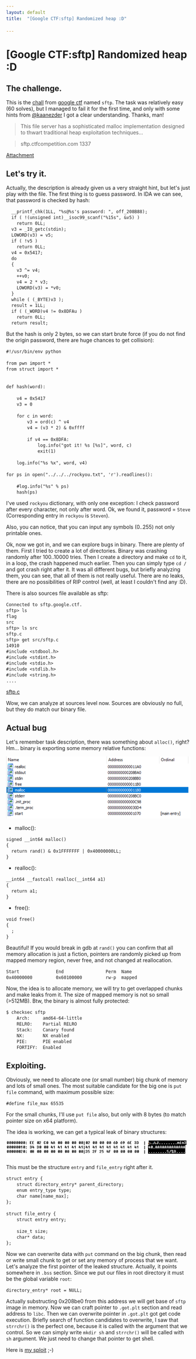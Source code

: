 ```yaml
---
layout: default
title:  "[Google CTF:sftp] Randomized heap :D"

---
```



# [Google CTF:sftp] Randomized heap :D

## The challenge. 

This is the [chall](https://ctftime.org/task/6237) from [google ctf](https://capturetheflag.withgoogle.com) named `sftp`. The task was relatively easy (60 solves), but I managed to fail it for the first time, and only with some hints from [@kaanezder](https://twitter.com/kaanezder) I got a clear understanding. Thanks, man!

>This file server has a sophisticated malloc implementation designed to thwart traditional heap exploitation techniques...

>sftp.ctfcompetition.com 1337

[Attachment](/assets/files/ctf/2018/google/sftp/sftp-1cae4cc41720386239e5c1e2c5ba0f24196637b25db6d3074c377b47f554a89d.zip)

## Let's try it.

Actually, the description is already given us a very straight hint, but let's just play with the file. The first thing is to guess password. In IDA we can see, that password is checked by hash:
```
  __printf_chk(1LL, "%s@%s's password: ", off_208B88);
  if ( !(unsigned int)__isoc99_scanf("%15s", &v5) )
    return 0LL;
  v3 = _IO_getc(stdin);
  LOWORD(v3) = v5;
  if ( !v5 )
    return 0LL;
  v4 = 0x5417;
  do
  {
    v3 ^= v4;
    ++v0;
    v4 = 2 * v3;
    LOWORD(v3) = *v0;
  }
  while ( (_BYTE)v3 );
  result = 1LL;
  if ( (_WORD)v4 != 0x8DFAu )
    return 0LL;
  return result; 
```

But the hash is only 2 bytes, so we can start brute force (if you do not find the origin password, there are huge chances to get collision):

```
#!/usr/bin/env python

from pwn import *
from struct import *


def hash(word):

	v4 = 0x5417
	v3 = 0

	for c in word:
		v3 = ord(c) ^ v4
		v4 = (v3 * 2) & 0xffff

		if v4 == 0x8DFA:
			log.info("got it! %s [%s]", word, c)
			exit(1)

	log.info("%s %x", word, v4)

for ps in open("../../../rockyou.txt", 'r').readlines():

	#log.info("%s" % ps)
	hash(ps) 
```

I've used `rockyou` dictionary, with only one exception: I check password after every character, not only after word. Ok, we found it, password = `Steve` (Corresponding entry in `rockyou` is `Steven`).

Also, you can notice, that you can input any symbols (0..255) not only printable ones. 

Ok, now we got in, and we can explore bugs in binary. There are plenty of them. First I tried to create a lot of directories. Binary was crashing randomly after 100..10000 tries. Then I create a directory and make `cd` to it, in a loop, the crash happened much earlier. Then you can simply type `cd /` and got crash right after it. It was all different bugs, but briefly analyzing them, you can see, that all of them is not really useful. There are no leaks, there are no possibilities of RIP control (well, at least I couldn't find any :D).

There is also sources file available as sftp:
```
Connected to sftp.google.ctf.
sftp> ls
flag
src
sftp> ls src
sftp.c
sftp> get src/sftp.c
14910
#include <stdbool.h>
#include <stdint.h>
#include <stdio.h>
#include <stdlib.h>
#include <string.h>
....
```
[sftp.c](/assets/files/ctf/2018/google/sftp/sftp.c)

Wow, we can analyze at sources level now. Sources are obviously no full, but they do match our binary file.

## Actual bug

Let's remember task description, there was something about `alloc()`, right? Hm... binary is exporting some memory relative functions:

![](/assets/files/ctf/2018/google/sftp/export.png)

* malloc():
```
signed __int64 malloc()
{
  return rand() & 0x1FFFFFFF | 0x40000000LL;
}
```

* realloc():
```
__int64 __fastcall realloc(__int64 a1)
{
  return a1;
}
```

* free():
```
void free()
{
  ;
}
```

Beautiful! If you would break in gdb at `rand()` you can confirm that all memory allocation is just a fiction, pointers are randomly picked up from mapped memory region, never free, and not changed at reallocation. 
```
Start              End                Perm	Name
0x40000000         0x60100000         rw-p	mapped
```

Now, the idea is to allocate memory, we will try to get overlapped chunks and make leaks from it. The size of mapped memory is not so small (>512MB). Btw, the binary is almost fully protected:
```
$ checksec sftp
    Arch:     amd64-64-little
    RELRO:    Partial RELRO
    Stack:    Canary found
    NX:       NX enabled
    PIE:      PIE enabled
    FORTIFY:  Enabled
```

## Exploiting.

Obviously, we need to allocate one (or small number) big chunk of memory and lots of small ones. The most suitable candidate for the big one is `put file` command, with maximum possible size:
```
#define file_max 65535
```

For the small chunks, I'll use `put file` also, but only with 8 bytes (to match pointer size on x64 platform). 

The idea is working, we can get a typical leak of binary structures:

![](/assets/files/ctf/2018/google/sftp/leak0.png)

This must be the structure `entry` and `file_entry` right after it. 

```
struct entry {
	struct directory_entry* parent_directory;
	enum entry_type type;
	char name[name_max];
};

struct file_entry {
	struct entry entry;

	size_t size;
	char* data;
};

```

Now we can overwrite data with `put` command on the big chunk, then read or write small chunk to get or set any memory of process that we want. Let's analyze the first pointer of the leaked structure. Actually, it points somewhere in `.bss` section. Since we put our files in root directory it must be the global variable `root`:

```
directory_entry* root = NULL;
```

Actually substructing 0x208be0 from this address we will get base of `sftp` image in memory. Now we can craft pointer to `.got.plt` section and read address to `libc`. Then we can overwrite pointer in `.got.plt` got get code execution. Briefly search of function candidates to overwrite, I saw that `strrchr()` is the perfect one, because it is called with the argument that we control. So we can simply write `mkdir sh` and `strrchr()` will be called with `sh` argument. We just need to change that pointer to get shell.

Here is [my sploit](/assets/files/ctf/2018/google/sftp/sftp-dbg.py) ;-)  






